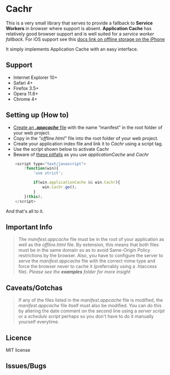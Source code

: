 # Cachr

This is a very small library that serves to provide a fallback to **Service Workers** in browser where support is absent. **Application Cache** has relatively good browser support and is well suited for a _service worker fallback_. For iOS support see this [docs link on offline storage on the iPhone](https://developer.apple.com/library/archive/documentation/iPhone/Conceptual/SafariJSDatabaseGuide/OfflineApplicationCache/OfflineApplicationCache.html)

It simply implements Application Cache with an easy interface.

## Support
- Internet Explorer 10+
- Safari 4+
- Firefox 3.5+
- Opera 11.6+
- Chrome 4+

## Setting up (How to)

- [Create an <b><i>.appcache</i></b> file](https://www.sitepoint.com/creating-offline-html5-apps-with-appcache/) with the name <q>manifest</q> in the root folder of your web project.
- Copy in the <i><q>offline.html</q></i> file into the root folder of your web project.
- Create your application index file and link it to _Cachr_ using a script tag.
- Use the script shown below to activate Cachr
- Beware of [these pitfalls](https://www.sitepoint.com/common-pitfalls-avoid-using-html5-application-cache/) as you use _applicationCache_ and _Cachr_

```js
	<script type="text/javascript">
		!function(win){
			'use strict';

			if(win.applicationCache && win.Cachr){
				win.Cachr.go();
			}
		}(this);
	</script>
```

And that's all to it.

## Important Info

>The _manifest.appcache_ file must be in the root of your application as well as the _offline.html_ file. By extension, this means that both files must be in the same domain so as to avoid Same-Origin Policy restrictions by the browser. Also, you have to configure the server to serve the _manifest.appcache_ file with the correct mime type and force the browser never to cache it (preferrably using a .htaccess file). _Please see the <b>examples</b> folder for more insight_

## Caveats/Gotchas

>If any of the files listed in the _manifest.appcache_ file is modified, the _manifest.appcache_ file itself must also be modified. You can do this by altering the date comment on the second line using a _server script_ or a _schedule script_ perhaps so you don't have to do it manually yourself everytime.

## Licence

MIT license

## Issues/Bugs

